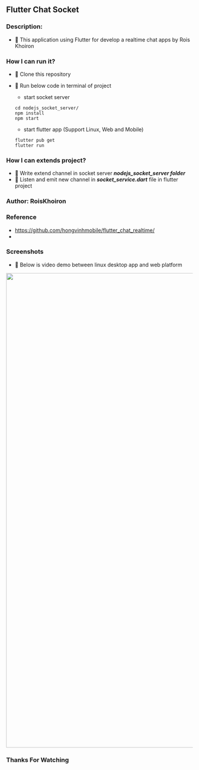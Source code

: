 ## Flutter Chat Socket

### Description:
- 🚀 This application using Flutter for develop a realtime chat apps by Rois Khoiron

### How I can run it?
- 🚀 Clone this repository
- 🚀 Run below code in terminal of project

  - start socket server 
  ```terminal
  cd nodejs_socket_server/
  npm install
  npm start
  ```
  - start flutter app (Support Linux, Web and Mobile)
  ```terminal
  flutter pub get
  flutter run
  ```

### How I can extends project?
- 🚀 Write extend channel in socket server ***nodejs_socket_server folder***
- 🚀 Listen and emit new channel in ***socket_service.dart*** file in flutter project

### Author: RoisKhoiron
### Reference 
- https://github.com/hongvinhmobile/flutter_chat_realtime/
- 

### Screenshots
- 🚀 Below is video demo between linux desktop app and web platform
 
<img src="https://github.com/hongvinhmobile/flutter_chat_realtime/blob/master/screenshots/socket.gif?raw=true" width="1280"/>

### Thanks For Watching
